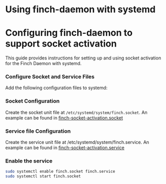 # Using finch-daemon with systemd


# Configuring finch-daemon to support socket activation

This guide provides instructions for setting up and using socket activation for the Finch Daemon with systemd.

### Configure Socket and Service Files

Add the following configuration files to systemd:

### Socket Configuration

Create the socket unit file at `/etc/systemd/system/finch.socket`. An example can be found in [finch-socket-activation.socket](./sample-service-files/finch-socket-activation.socket)

### Service file Configuration

Create the service unit file at /etc/systemd/system/finch.service. An example can be found in [finch-socket-activation.service](./sample-service-files/finch-socket-activation.service)


### Enable the service

```bash
sudo systemctl enable finch.socket finch.service
sudo systemctl start finch.socket
```